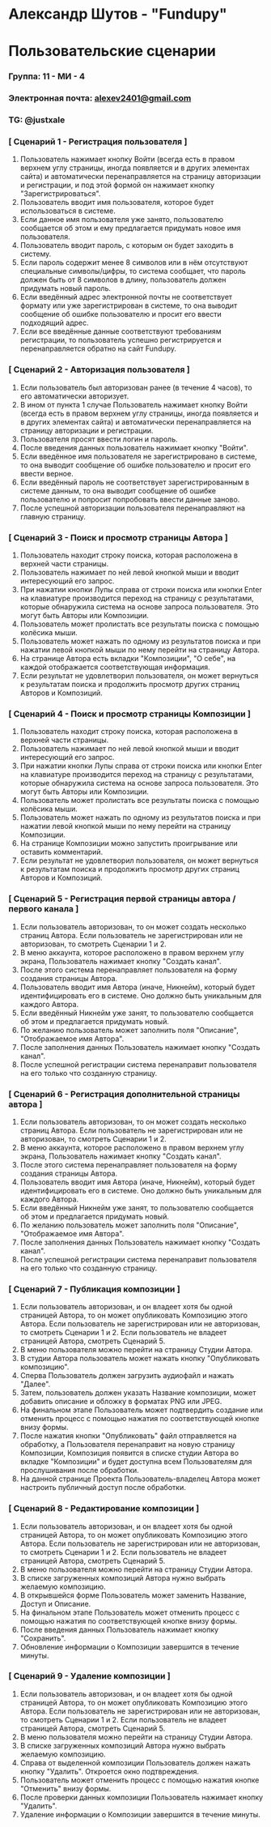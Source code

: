 # Александр Шутов - "Fundupy"
# Пользовательские сценарии

### Группа: 11 - МИ - 4
### Электронная почта: alexev2401@gmail.com
### TG: @justxale


### [ Сценарий 1 - Регистрация пользователя ]
1. Пользователь нажимает кнопку Войти (всегда есть в правом верхнем углу страницы, иногда появляется и в других элементах сайта)
   и автоматически перенаправляется на страницу авторизации и регистрации, и под этой формой он нажимает кнопку "Зарегистрироваться".
2. Пользователь вводит имя пользователя, которое будет использоваться в системе.
3. Если данное имя пользователя уже занято, пользователю сообщается об этом и ему предлагается придумать новое имя пользователя.
4. Пользователь вводит пароль, с которым он будет заходить в систему.
5. Если пароль содержит менее 8 символов или в нём отсутствуют специальные символы/цифры, то система сообщает, что
   пароль должен быть от 8 символов в длину, пользователь должен придумать новый пароль.
6. Если введённый адрес электронной почты не соответствует формату или уже зарегистрирован в системе, то она выводит
   сообщение об ошибке пользователю и просит его ввести подходящий адрес.
7. Если все введённые данные соответствуют требованиям регистрации, то пользователь успешно регистрируется и перенаправляется обратно на сайт Fundupy.

### [ Сценарий 2 - Авторизация пользователя ]
1. Если пользователь был авторизован ранее (в течение 4 часов), то его автоматически авторизует.
2. В ином от пункта 1 случае Пользователь нажимает кнопку Войти (всегда есть в правом верхнем углу страницы, иногда появляется и в других элементах сайта)
   и автоматически перенаправляется на страницу авторизации и регистрации.
3. Пользователя просят ввести логин и пароль.
4. После введения данных пользователь нажимает кнопку "Войти".
5. Если введённое имя пользователя не зарегистрировано в системе, то она выводит
   сообщение об ошибке пользователю и просит его ввести верное.
6. Если введённый пароль не соответствует зарегистрированным в системе данным, то она выводит
   сообщение об ошибке пользователю и попросит попробовать ввести данные заново.
7. После успешной авторизации пользователя перенаправляют на главную страницу.

### [ Сценарий 3 - Поиск и просмотр страницы Автора ]
1. Пользователь находит строку поиска, которая расположена в верхней части страницы.
2. Пользователь нажимает по ней левой кнопкой мыши и вводит интересующий его запрос.
3. При нажатии кнопки Лупы справа от строки поиска или кнопки Enter на клавиатуре производится переход на страницу с результатами, которые
   обнаружила система на основе запроса пользователя. Это могут быть Авторы или Композиции.
4. Пользователь может пролистать все результаты поиска с помощью колёсика мыши.
5. Пользователь может нажать по одному из результатов поиска и при нажатии левой кнопкой мыши по нему перейти на страницу Автора.
6. На странице Автора есть вкладки "Композиции", "О себе", на каждой отображается соответствующая информация.
7. Если результат не удовлетворил пользователя, он может вернуться к результатам поиска и продолжить просмотр других страниц Авторов и Композиций.

### [ Сценарий 4 - Поиск и просмотр страницы Композиции ]
1. Пользователь находит строку поиска, которая расположена в верхней части страницы.
2. Пользователь нажимает по ней левой кнопкой мыши и вводит интересующий его запрос.
3. При нажатии кнопки Лупы справа от строки поиска или кнопки Enter на клавиатуре производится переход на страницу с результатами, которые
   обнаружила система на основе запроса пользователя. Это могут быть Авторы или Композиции.
4. Пользователь может пролистать все результаты поиска с помощью колёсика мыши.
5. Пользователь может нажать по одному из результатов поиска и при нажатии левой кнопкой мыши по нему перейти на страницу Композиции.
6. На странице Композиции можно запустить проигрывание или оставить комментарий.
7. Если результат не удовлетворил пользователя, он может вернуться к результатам поиска и продолжить просмотр других страниц Авторов и Композиций.

### [ Сценарий 5 - Регистрация первой страницы автора / первого канала ]
1. Если пользователь авторизован, то он может создать несколько страниц Автора. Если пользователь не зарегистрирован или не авторизован, то смотреть Сценарии 1 и 2.
2. В меню аккаунта, которое расположено в правом верхнем углу экрана, Пользователь нажимает кнопку "Создать канал".
3. После этого система перенаправляет пользователя на форму создания страницы Автора.
4. Пользователь вводит имя Автора (иначе, Никнейм), который будет идентифицировать его в системе. Оно должно быть уникальным для каждого Автора.
5. Если введённый Никнейм уже занят, то пользователю сообщается об этом и предлагается придумать новый.
6. По желанию пользователь может заполнить поля "Описание", "Отображаемое имя Автора".
7. После заполнения данных Пользователь нажимает кнопку "Создать канал".
8. После успешной регистрации система перенаправит пользователя на его только что созданную страницу.

### [ Сценарий 6 - Регистрация дополнительной страницы автора ]
1. Если пользователь авторизован, то он может создать несколько страниц Автора. Если пользователь не зарегистрирован или не авторизован, то смотреть Сценарии 1 и 2.
2. В меню аккаунта, которое расположено в правом верхнем углу экрана, Пользователь нажимает кнопку "Создать канал".
3. После этого система перенаправляет пользователя на форму создания страницы Автора.
4. Пользователь вводит имя Автора (иначе, Никнейм), который будет идентифицировать его в системе. Оно должно быть уникальным для каждого Автора.
5. Если введённый Никнейм уже занят, то пользователю сообщается об этом и предлагается придумать новый.
6. По желанию пользователь может заполнить поля "Описание", "Отображаемое имя Автора".
7. После заполнения данных Пользователь нажимает кнопку "Создать канал".
8. После успешной регистрации система перенаправит пользователя на его только что созданную страницу.

### [ Сценарий 7 - Публикация композиции ]
1. Если пользователь авторизован, и он владеет хотя бы одной страницей Автора, то он может опубликовать Композицию этого Автора.
   Если пользователь не зарегистрирован или не авторизован, то смотреть Сценарии 1 и 2. Если пользователь не владеет страницей Автора, смотреть Сценарий 5.
2. В меню пользователя можно перейти на страницу Студии Автора.
3. В студии Автора пользователь может нажать кнопку "Опубликовать композицию".
4. Сперва Пользователь должен загрузить аудиофайл и нажать "Далее".
5. Затем, пользователь должен указать Название композиции, может добавить описание и обложку в форматах PNG или JPEG.
6. На финальном этапе Пользователь может подтвердить создание или отменить процесс с помощью нажатия по соответствующей кнопке внизу формы.
7. После нажатия кнопки "Опубликовать" файл отправляется на обработку, а Пользователя перенаправит на новую страницу Композиции, Композиция появится в списке студии Автора
   во вкладке "Композиции" и будет доступна всем Пользователям для прослушивания после обработки.
8. На данной странице Проекта Пользователь-владелец Автора может настроить публичный доступ после обработки.

### [ Сценарий 8 - Редактирование композиции ]
1. Если пользователь авторизован, и он владеет хотя бы одной страницей Автора, то он может опубликовать Композицию этого Автора.
   Если пользователь не зарегистрирован или не авторизован, то смотреть Сценарии 1 и 2. Если пользователь не владеет страницей Автора, смотреть Сценарий 5.
2. В меню пользователя можно перейти на страницу Студии Автора.
3. В списке загруженных композиций Автора нужно выбрать желаемую композицию.
4. В открывшейся форме Пользователь может заменить Название, Доступ и Описание.
5. На финальном этапе Пользователь может отменить процесс с помощью нажатия по соответствующей кнопке внизу формы.
6. После введения данных Пользователь нажимает кнопку "Сохранить".
7. Обновление информации о Композиции завершится в течение минуты.

### [ Сценарий 9 - Удаление композиции ]
1. Если пользователь авторизован, и он владеет хотя бы одной страницей Автора, то он может опубликовать Композицию этого Автора.
   Если пользователь не зарегистрирован или не авторизован, то смотреть Сценарии 1 и 2. Если пользователь не владеет страницей Автора, смотреть Сценарий 5.
2. В меню пользователя можно перейти на страницу Студии Автора.
3. В списке загруженных композиций Автора нужно выбрать желаемую композицию.
4. Справа от выделенной композиции Пользователь должен нажать кнопку "Удалить". Откроется окно подтвреждения.
5. Пользователь может отменить процесс с помощью нажатия кнопке "Отменить" внизу формы.
6. После проверки данных композиции Пользователь нажимает кнопку "Удалить".
7. Удаление информации о Композиции завершится в течение минуты.